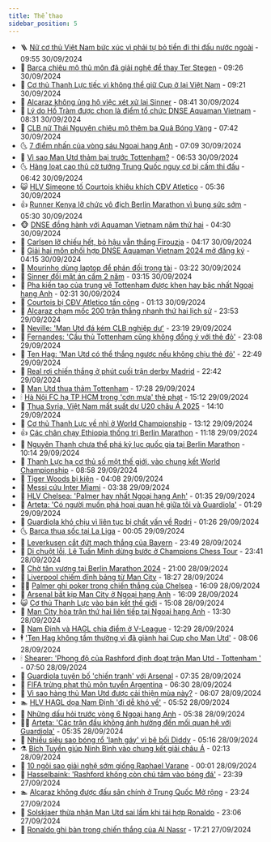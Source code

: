 ```yaml
---
title: Thể thao
sidebar_position: 5
---
```


<!-- vnexpress-the-thao:START -->
- 🪜 [Nữ cơ thủ Việt Nam bức xúc vì phải tự bỏ tiền đi thi đấu nước ngoài](https://vnexpress.net/nu-co-thu-viet-nam-buc-xuc-vi-phai-tu-bo-tien-di-thi-dau-nuoc-ngoai-4798350.html) - 09:55 30/09/2024
- 🦩 [Barca chiêu mộ thủ môn đã giải nghệ để thay Ter Stegen](https://vnexpress.net/barca-chieu-mo-thu-mon-da-giai-nghe-de-thay-ter-stegen-4798591.html) - 09:26 30/09/2024
- 🧰 [Cơ thủ Thanh Lực tiếc vì không thể giữ Cup ở lại Việt Nam](https://vnexpress.net/co-thu-thanh-luc-tiec-vi-khong-the-giu-cup-o-lai-viet-nam-4798527.html) - 09:21 30/09/2024
- 🤗 [Alcaraz không ủng hộ việc xét xử lại Sinner](https://vnexpress.net/alcaraz-khong-ung-ho-viec-xet-xu-lai-sinner-4798599.html) - 08:41 30/09/2024
- 🥳 [Lý do Hồ Tràm được chọn là điểm tổ chức DNSE Aquaman Vietnam](https://vnexpress.net/ly-do-ho-tram-duoc-chon-la-diem-to-chuc-dnse-aquaman-vietnam-4797750.html) - 08:31 30/09/2024
- 🦣 [CLB nữ Thái Nguyên chiêu mộ thêm ba Quả Bóng Vàng](https://vnexpress.net/clb-nu-thai-nguyen-chieu-mo-them-ba-qua-bong-vang-4798569.html) - 07:42 30/09/2024
- 🌜 [7 điểm nhấn của vòng sáu Ngoại hạng Anh](https://vnexpress.net/7-diem-nhan-cua-vong-sau-ngoai-hang-anh-4798465.html) - 07:09 30/09/2024
- 🫶 [Vì sao Man Utd thảm bại trước Tottenham?](https://vnexpress.net/vi-sao-man-utd-tham-bai-truoc-tottenham-4798432.html) - 06:53 30/09/2024
- 🌜 [Hàng loạt cao thủ cờ tướng Trung Quốc nguy cơ bị cấm thi đấu](https://vnexpress.net/hang-loat-cao-thu-co-tuong-trung-quoc-nguy-co-bi-cam-thi-dau-4798501.html) - 06:42 30/09/2024
- 😺 [HLV Simeone tố Courtois khiêu khích CĐV Atletico](https://vnexpress.net/hlv-simeone-to-courtois-khieu-khich-cdv-atletico-4798395.html) - 05:36 30/09/2024
- 👍 [Runner Kenya lỡ chức vô địch Berlin Marathon vì bung sức sớm](https://vnexpress.net/runner-kenya-lo-chuc-vo-dich-berlin-marathon-vi-bung-suc-som-4798512.html) - 05:30 30/09/2024
- 🐵 [DNSE đồng hành với Aquaman Vietnam năm thứ hai](https://vnexpress.net/dnse-dong-hanh-voi-aquaman-vietnam-nam-thu-hai-4792198.html) - 04:30 30/09/2024
- 💫 [Carlsen lỡ chiếu hết, bỏ hậu vẫn thắng Firouzja](https://vnexpress.net/carlsen-lo-chieu-het-bo-hau-van-thang-firouzja-4798455.html) - 04:17 30/09/2024
- 🦆 [Giải hai môn phối hợp DNSE Aquaman Vietnam 2024 mở đăng ký](https://vnexpress.net/giai-hai-mon-phoi-hop-dnse-aquaman-vietnam-2024-mo-dang-ky-4797314.html) - 04:15 30/09/2024
- 🙉 [Mourinho dùng laptop để phản đối trọng tài](https://vnexpress.net/mourinho-dung-laptop-de-phan-doi-trong-tai-4798376.html) - 03:22 30/09/2024
- 📝 [Sinner đối mặt án cấm 2 năm](https://vnexpress.net/sinner-doi-mat-an-cam-2-nam-4798431.html) - 03:15 30/09/2024
- 💯 [Pha kiến tạo của trung vệ Tottenham được khen hay bậc nhất Ngoại hạng Anh](https://vnexpress.net/pha-kien-tao-cua-trung-ve-tottenham-duoc-khen-hay-bac-nhat-ngoai-hang-anh-4798450.html) - 02:31 30/09/2024
- 🌈 [Courtois bị CĐV Atletico tấn công](https://vnexpress.net/courtois-bi-cdv-atletico-tan-cong-4798346.html) - 01:13 30/09/2024
- 🦩 [Alcaraz chạm mốc 200 trận thắng nhanh thứ hai lịch sử](https://vnexpress.net/alcaraz-cham-moc-200-tran-thang-nhanh-thu-hai-lich-su-4798341.html) - 23:53 29/09/2024
- 🐲 [Neville: &#39;Man Utd đá kém CLB nghiệp dư&#39;](https://vnexpress.net/neville-man-utd-da-kem-clb-nghiep-du-4798331.html) - 23:19 29/09/2024
- 🌁 [Fernandes: &#39;Cầu thủ Tottenham cũng không đồng ý với thẻ đỏ&#39;](https://vnexpress.net/fernandes-cau-thu-tottenham-cung-khong-dong-y-voi-the-do-4798330.html) - 23:08 29/09/2024
- 💯 [Ten Hag: &#39;Man Utd có thể thắng ngược nếu không chịu thẻ đỏ&#39;](https://vnexpress.net/ten-hag-man-utd-co-the-thang-nguoc-neu-khong-chiu-the-do-4798328.html) - 22:49 29/09/2024
- 🌝 [Real rơi chiến thắng ở phút cuối trận derby Madrid](https://vnexpress.net/real-roi-chien-thang-o-phut-cuoi-tran-derby-madrid-4798329.html) - 22:42 29/09/2024
- 🤖 [Man Utd thua thảm Tottenham](https://vnexpress.net/man-utd-thua-tham-tottenham-4798316.html) - 17:28 29/09/2024
- 🕯 [Hà Nội FC hạ TP HCM trong &#39;cơn mưa&#39; thẻ phạt](https://vnexpress.net/ha-noi-fc-ha-tp-hcm-trong-con-mua-the-phat-4798301.html) - 15:12 29/09/2024
- 🧰 [Thua Syria, Việt Nam mất suất dự U20 châu Á 2025](https://vnexpress.net/thua-syria-viet-nam-mat-suat-du-u20-chau-a-2025-4798282.html) - 14:10 29/09/2024
- 🥳 [Cơ thủ Thanh Lực về nhì ở World Championship](https://vnexpress.net/co-thu-thanh-luc-ve-nhi-o-world-championship-4798293.html) - 13:12 29/09/2024
- 👍 [Các chân chạy Ethiopia thống trị Berlin Marathon](https://vnexpress.net/cac-chan-chay-ethiopia-thong-tri-berlin-marathon-4798276.html) - 11:18 29/09/2024
- 💪 [Nguyên Thanh chưa thể phá kỷ lục quốc gia tại Berlin Marathon](https://vnexpress.net/nguyen-thanh-chua-the-pha-ky-luc-quoc-gia-tai-berlin-marathon-4798266.html) - 10:14 29/09/2024
- 👹 [Thanh Lực hạ cơ thủ số một thế giới, vào chung kết World Championship](https://vnexpress.net/thanh-luc-ha-co-thu-so-mot-the-gioi-vao-chung-ket-world-championship-4798250.html) - 08:58 29/09/2024
- 🧰 [Tiger Woods bị kiện](https://vnexpress.net/tiger-woods-bi-kien-4798206.html) - 04:08 29/09/2024
- 🚀 [Messi cứu Inter Miami](https://vnexpress.net/messi-cuu-inter-miami-4798203.html) - 03:38 29/09/2024
- 🎃 [HLV Chelsea: &#39;Palmer hay nhất Ngoại hạng Anh&#39;](https://vnexpress.net/hlv-chelsea-palmer-hay-nhat-ngoai-hang-anh-4798158.html) - 01:35 29/09/2024
- 🧰 [Arteta: &#39;Có người muốn phá hoại quan hệ giữa tôi và Guardiola&#39;](https://vnexpress.net/arteta-co-nguoi-muon-pha-hoai-quan-he-giua-toi-va-guardiola-4798159.html) - 01:29 29/09/2024
- 👀 [Guardiola khó chịu vì liên tục bị chất vấn về Rodri](https://vnexpress.net/guardiola-kho-chiu-vi-lien-tuc-bi-chat-van-ve-rodri-4798167.html) - 01:26 29/09/2024
- 🌜 [Barca thua sốc tại La Liga](https://vnexpress.net/barca-thua-soc-tai-la-liga-4798151.html) - 00:05 29/09/2024
- 🫶 [Leverkusen cắt đứt mạch thắng của Bayern](https://vnexpress.net/leverkusen-cat-dut-mach-thang-cua-bayern-4798137.html) - 23:49 28/09/2024
- 🦄 [Di chuột lỗi, Lê Tuấn Minh dừng bước ở Champions Chess Tour](https://vnexpress.net/di-chuot-loi-le-tuan-minh-dung-buoc-o-champions-chess-tour-4798139.html) - 23:41 28/09/2024
- 🥳 [Chờ tân vương tại Berlin Marathon 2024](https://vnexpress.net/cho-tan-vuong-tai-berlin-marathon-2024-4798069.html) - 21:00 28/09/2024
- 🐲 [Liverpool chiếm đỉnh bảng từ Man City](https://vnexpress.net/liverpool-chiem-dinh-bang-tu-man-city-4798134.html) - 18:27 28/09/2024
- 🧑‍🏫 [Palmer ghi poker trong chiến thắng của Chelsea](https://vnexpress.net/palmer-ghi-poker-trong-chien-thang-cua-chelsea-4798132.html) - 16:09 28/09/2024
- 🤔 [Arsenal bắt kịp Man City ở Ngoại hạng Anh](https://vnexpress.net/arsenal-bat-kip-man-city-o-ngoai-hang-anh-4798130.html) - 16:09 28/09/2024
- 😺 [Cơ thủ Thanh Lực vào bán kết thế giới](https://vnexpress.net/co-thu-thanh-luc-vao-ban-ket-the-gioi-4798121.html) - 15:08 28/09/2024
- 💪 [Man City hòa trận thứ hai liên tiếp tại Ngoại hạng Anh](https://vnexpress.net/man-city-hoa-tran-thu-hai-lien-tiep-tai-ngoai-hang-anh-4798080.html) - 13:30 28/09/2024
- 💼 [Nam Định và HAGL chia điểm ở V-League](https://vnexpress.net/nam-dinh-va-hagl-chia-diem-o-v-league-4798109.html) - 12:29 28/09/2024
- 🕴 [&#39;Ten Hag không tầm thường vì đã giành hai Cup cho Man Utd&#39;](https://vnexpress.net/ten-hag-khong-tam-thuong-vi-da-gianh-hai-cup-cho-man-utd-4797920.html) - 08:06 28/09/2024
- 🕯 [Shearer: &#39;Phong độ của Rashford định đoạt trận Man Utd - Tottenham &#39;](https://vnexpress.net/shearer-phong-do-cua-rashford-dinh-doat-tran-man-utd-tottenham-4797922.html) - 07:50 28/09/2024
- 📝 [Guardiola tuyên bố &#39;chiến tranh&#39; với Arsenal](https://vnexpress.net/guardiola-tuyen-bo-chien-tranh-voi-arsenal-4798048.html) - 07:35 28/09/2024
- 🧐 [FIFA trừng phạt thủ môn tuyển Argentina](https://vnexpress.net/fifa-trung-phat-thu-mon-tuyen-argentina-4798033.html) - 06:30 28/09/2024
- 🙉 [Vì sao hàng thủ Man Utd được cải thiện mùa này?](https://vnexpress.net/vi-sao-hang-thu-man-utd-duoc-cai-thien-mua-nay-4797626.html) - 06:07 28/09/2024
- 🏊 [HLV HAGL dọa Nam Định &#39;đi dễ khó về&#39;](https://vnexpress.net/hlv-hagl-doa-nam-dinh-di-de-kho-ve-4798016.html) - 05:52 28/09/2024
- 🌊 [Những dấu hỏi trước vòng 6 Ngoại hạng Anh](https://vnexpress.net/nhung-dau-hoi-truoc-vong-6-ngoai-hang-anh-4797933.html) - 05:38 28/09/2024
- 👨‍🏫 [Arteta: &#39;Các trận đấu không ảnh hưởng đến mối quan hệ với Guardiola&#39;](https://vnexpress.net/arteta-cac-tran-dau-khong-anh-huong-den-moi-quan-he-voi-guardiola-4793724.html) - 05:35 28/09/2024
- 🥷 [Nhiều siêu sao bóng rổ &#39;lạnh gáy&#39; vì bê bối Diddy](https://vnexpress.net/nhieu-sieu-sao-bong-ro-lanh-gay-vi-be-boi-diddy-4797931.html) - 05:16 28/09/2024
- ⚗️ [Bích Tuyền giúp Ninh Bình vào chung kết giải châu Á](https://vnexpress.net/bich-tuyen-giup-ninh-binh-vao-chung-ket-giai-chau-a-4797937.html) - 02:13 28/09/2024
- 🌮 [10 ngôi sao giải nghệ sớm giống Raphael Varane](https://vnexpress.net/10-ngoi-sao-giai-nghe-som-giong-raphael-varane-4797832.html) - 00:01 28/09/2024
- 🤩 [Hasselbaink: &#39;Rashford không còn chú tâm vào bóng đá&#39;](https://vnexpress.net/hasselbaink-rashford-khong-con-chu-tam-vao-bong-da-4792608.html) - 23:39 27/09/2024
- 🏊 [Alcaraz không được đấu sân chính ở Trung Quốc Mở rộng](https://vnexpress.net/alcaraz-khong-duoc-dau-san-chinh-o-trung-quoc-mo-rong-4797914.html) - 23:24 27/09/2024
- 🐎 [Solskjaer thừa nhận Man Utd sai lầm khi tái hợp Ronaldo](https://vnexpress.net/solskjaer-thua-nhan-man-utd-sai-lam-khi-tai-hop-ronaldo-4797912.html) - 23:06 27/09/2024
- 💫 [Ronaldo ghi bàn trong chiến thắng của Al Nassr](https://vnexpress.net/ronaldo-ghi-ban-trong-chien-thang-cua-al-nassr-4797903.html) - 17:21 27/09/2024<!-- vnexpress-the-thao:END -->

